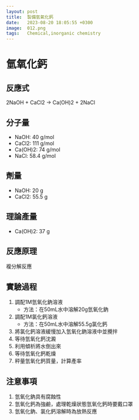 ```yaml
---
layout: post
title:  製備氫氧化鈣
date:   2023-08-20 18:05:55 +0300
image:  012.png
tags:   Chemical,inorganic chemistry
---
```

# 氫氧化鈣

## 反應式
2NaOH + CaCl2 → Ca(OH)2 + 2NaCl

## 分子量
- NaOH: 40 g/mol
- CaCl2: 111 g/mol
- Ca(OH)2: 74 g/mol
- NaCl: 58.4 g/mol

## 劑量
- NaOH: 20 g
- CaCl2: 55.5 g

## 理論產量
- Ca(OH)2: 37 g

## 反應原理
複分解反應

## 實驗過程
1. 調配1M氫氧化鈉溶液
   - 方法：在50mL水中溶解20g氫氧化鈉
2. 調配1M氯化鈣溶液
   - 方法：在50mL水中溶解55.5g氯化鈣
3. 將氯化鈣溶液緩慢加入氫氧化鈉溶液中並攪拌
4. 等待氫氧化鈣沈澱
5. 利用傾析將水倒出來
6. 等待氫氧化鈣乾燥
7. 秤量氫氧化鈣質量，計算產率

## 注意事項
1. 氫氧化鈉具有腐蝕性
2. 氫氧化鈣為強鹼，處理乾燥狀態氫氧化鈣時要戴口罩
3. 氫氧化鈉、氯化鈣溶解時為放熱反應
